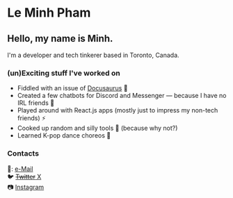 # Le Minh Pham

## Hello, my name is Minh. 
I'm a developer and tech tinkerer based in Toronto, Canada.

### (un)Exciting stuff I've worked on
- Fiddled with an issue of [Docusaurus](https://github.com/facebook/docusaurus/pull/6139) :sauropod:
- Created a few chatbots for Discord and Messenger — because I have no IRL friends :robot:
- Played around with React.js apps (mostly just to impress my non-tech friends) :zap:
- Cooked up random and silly tools :wrench: (because why not?)
- Learned K-pop dance choreos :dancer:

### Contacts
📧: [e-Mail](pham.lminh512@gmail.com)  
:bird: [~~Twitter~~ X](x.com/est2000vn)  
📷 [Instagram](www.instagram.com/minhl_pham/)

<!---
lmpham1/lmpham1 is a ✨ special ✨ repository because its `README.md` (this file) appears on your GitHub profile.
You can click the Preview link to take a look at your changes.
--->
